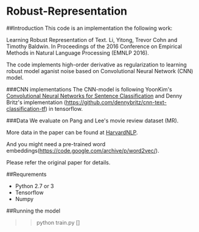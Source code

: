# Robust-Representation


##Introduction
This code is an implementation the following work:

Learning Robust Representation of Text. Li, Yitong, Trevor Cohn and Timothy Baldwin. In Proceedings of the 2016 Conference on Empirical Methods in Natural Language Processing (EMNLP 2016).

The code implements high-order derivative as regularization to learning robust model aganist noise based on Convolutional Neural Network (CNN) model.

###CNN implementations
The CNN-model is following YoonKim's [Convolutional Neural Networks for Sentence Classification](http://arxiv.org/abs/1408.5882) and Denny Britz's implementation (https://github.com/dennybritz/cnn-text-classification-tf) in tensorflow.

###Data
We evaluate on Pang and Lee's movie review dataset (MR).

More data in the paper can be found at [HarvardNLP](https://github.com/harvardnlp/sent-conv-torch/tree/master/data).

And you might need a pre-trained word embeddings(https://code.google.com/archive/p/word2vec/).

Please refer the original paper for details.

##Requrements

- Python 2.7 or 3
- Tensorflow
- Numpy

##Running the model

>> python train.py []
